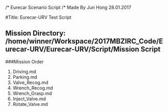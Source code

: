 /* Eurecar Scenario Script 
/* Made By Jun Hong 28.01.2017

#Title: Eurecar-URV Test Script

## Mission Directory: /home/winner/Workspace/2017MBZIRC_Code/Eurecar-URV/Eurecar-URV/Script/Mission Script

###Mission Order
1. Driving.md
2. Parking.md
3. Valve_Recog.md
4. Wrench_Recog.md
5. Wrench_Grasp.md
6. Inject_Valve.md
7. Rotate_Valve.md


